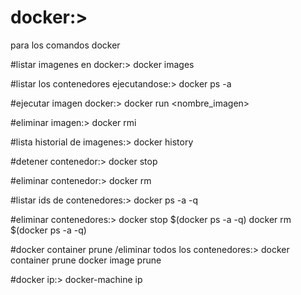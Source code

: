 # docker:>
para los comandos docker

#listar imagenes en docker:>
docker images

#listar los contenedores ejecutandose:>
docker ps -a

#ejecutar imagen docker:>
docker run <nombre_imagen>

#eliminar imagen:>
docker rmi <imageID>

#lista historial de imagenes:>
docker history <ImageID>
  
#detener contenedor:>
docker stop <containerid>

#eliminar contenedor:>
docker rm <containerid>

#listar ids de contenedores:>
docker ps -a -q

#eliminar contenedores:>
docker stop $(docker ps -a -q)
docker rm $(docker ps -a -q)

#docker container prune /eliminar todos los contenedores:>
docker container prune
docker image prune

#docker ip:>
docker-machine ip

